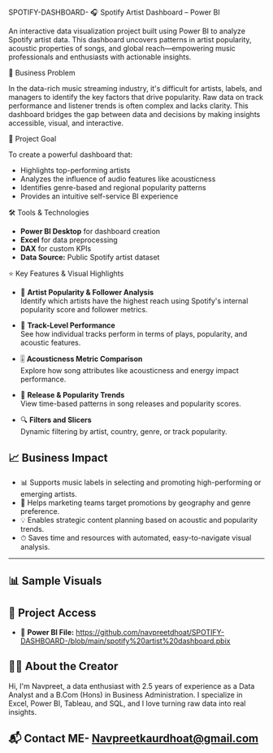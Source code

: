  SPOTIFY-DASHBOARD- 
🎧 Spotify Artist Dashboard – Power BI

An interactive data visualization project built using Power BI to analyze Spotify artist data. This dashboard uncovers patterns in artist popularity, acoustic properties of songs, and global reach—empowering music professionals and enthusiasts with actionable insights.

📌 Business Problem

In the data-rich music streaming industry, it's difficult for artists, labels, and managers to identify the key factors that drive popularity. Raw data on track performance and listener trends is often complex and lacks clarity. This dashboard bridges the gap between data and decisions by making insights accessible, visual, and interactive.

🎯 Project Goal

To create a powerful dashboard that:
- Highlights top-performing artists
- Analyzes the influence of audio features like acousticness
- Identifies genre-based and regional popularity patterns
- Provides an intuitive self-service BI experience


 🛠 Tools & Technologies
- **Power BI Desktop** for dashboard creation
- **Excel** for data preprocessing
- **DAX** for custom KPIs
- **Data Source:** Public Spotify artist dataset


 ⭐ Key Features & Visual Highlights

- 🎤 **Artist Popularity & Follower Analysis**  
  Identify which artists have the highest reach using Spotify's internal popularity score and follower metrics.

- 🎼 **Track-Level Performance**  
  See how individual tracks perform in terms of plays, popularity, and acoustic features.

- 🎚️ **Acousticness Metric Comparison**  
  Explore how song attributes like acousticness and energy impact performance.

- 📅 **Release & Popularity Trends**  
  View time-based patterns in song releases and popularity scores.

- 🔍 **Filters and Slicers**  
  Dynamic filtering by artist, country, genre, or track popularity.

## 📈 Business Impact

- 📊 Supports music labels in selecting and promoting high-performing or emerging artists.
- 🎯 Helps marketing teams target promotions by geography and genre preference.
- 💡 Enables strategic content planning based on acoustic and popularity trends.
- ⏱ Saves time and resources with automated, easy-to-navigate visual analysis.

---

## 📊 Sample Visuals


## 🔗 Project Access

- 📁 **Power BI File:** https://github.com/navpreetdhoat/SPOTIFY-DASHBOARD-/blob/main/spotify%20artist%20dashboard.pbix


## 🙋‍♀️ About the Creator

Hi, I'm Navpreet, a data enthusiast with 2.5 years of experience as a Data Analyst and a B.Com (Hons) in Business Administration. I specialize in Excel, Power BI, Tableau, and SQL, and I love turning raw data into real insights.


## 📬 Contact ME- Navpreetkaurdhoat@gmail.com
